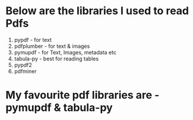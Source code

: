 # Below are the libraries I used to read Pdfs
1. pypdf - for text
2. pdfplumber - for text & images
3. pymupdf - for Text, Images, metadata etc
4. tabula-py - best for reading tables
5. pypdf2
6. pdfminer 

<h1>My favourite pdf libraries are - pymupdf & tabula-py</h1>